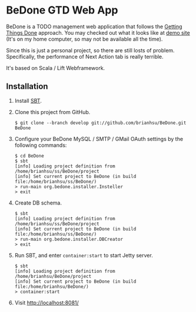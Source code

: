 BeDone GTD Web App
====================

BeDone is a TODO management web application that follows the [Getting Things Done][01] approach. You may checked out what it looks like at [demo site][demo] (It's on my home computer, so may not be available all the time).

[demo]: http://bedone.twbbs.org/

Since this is just a personal project, so there are still losts of problem. Specifically, the performance of Next Action tab is really terrible. 

It's based on Scala / Lift Webframework.

Installation
--------------

1. Install [SBT][02].

2. Clone this project from GitHub.

    ```
    $ git clone --branch develop git://github.com/brianhsu/BeDone.git BeDone 
    ```

3. Configure your BeDone MySQL / SMTP / GMail OAuth settings by the following commands:

    ```
    $ cd BeDone
    $ sbt
    [info] Loading project definition from /home/brianhsu/ss/BeDone/project
    [info] Set current project to BeDone (in build file:/home/brianhsu/ss/BeDone/)
    > run-main org.bedone.installer.Insteller
    > exit
    ```

5. Create DB schema.

    ```
    $ sbt
    [info] Loading project definition from /home/brianhsu/ss/BeDone/project
    [info] Set current project to BeDone (in build file:/home/brianhsu/ss/BeDone/)
    > run-main org.bedone.installer.DBCreator
    > exit
    ```

6. Run SBT, and enter ``container:start`` to start Jetty server.

    ```
    $ sbt
    [info] Loading project definition from /home/brianhsu/BeDone/project
    [info] Set current project to BeDone (in build file:/home/brianhsu/BeDone/)
    > container:start
    ```

7. Visit [http://localhost:8081/](http://localhost:8081/)

[01]: http://en.wikipedia.org/wiki/Getting_Things_Done
[02]: http://www.scala-sbt.org/


